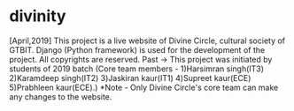# divinity 
[April,2019]
This project is a live website of Divine Circle, cultural society of GTBIT.
Django (Python framework) is used for the development of the project.
All copyrights are reserved.
Past -> This project was initiated by students of 2019 batch
(Core team members - 1)Harsimran singh(IT3)
                     2)Karamdeep singh(IT2)
                     3)Jaskiran kaur(IT1)
                     4)Supreet kaur(ECE)
                     5)Prabhleen kaur(ECE).)
*Note - Only Divine Circle's core team can make any changes to the website.
